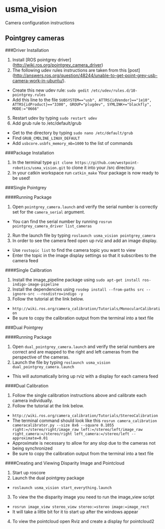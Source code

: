# usma_vision
Camera configuration instructions

## Pointgrey cameras

###Driver Installation
1. Install [ROS pointgrey driver] (http://wiki.ros.org/pointgrey_camera_driver)
2. The following udev rules instructions are taken from this [post] (http://answers.ros.org/question/48244/unable-to-get-point-grey-usb-camera-work-in-ubuntu/).
 - Create this new udev rule: `sudo gedit /etc/udev/rules.d/10-pointgrey.rules`
 - Add this line to the file `SUBSYSTEM=="usb", ATTRS{idVendor}=="1e10", ATTRS{idProduct}=="3300", GROUP="plugdev", SYMLINK+="blackfly", MODE:="0666"`
5. Restart udev by typing `sudo restart udev`
6. Add grub rule to /etc/default/grub
 - Get to the directory by typing `sudo nano /etc/default/grub`
 - Find `GRUB_CMDLINE_LINUX_DEFAULT`
 - Add `usbcore.usbfs_memory_mb=1000` to the list of commands

###Package Installation
1. In the terminal type `git clone https://github.com/westpoint-robotics/usma_vision.git` to clone it into your /src directory.
2. In your catkin workspace run `catkin_make`
Your package is now ready to be used!

###Single Pointgrey

####Running Package
1. Open `pointgrey_camera.launch` and verify the serial number is correctly set for the `camera_serial` argument.
 - You can find the serial number by running `rosrun pointgrey_camera_driver list_cameras`
2. Run the launch file by typing `roslaunch usma_vision pointgrey_camera`
3. In order to see the camera feed open up rviz and add an image display.
 - Use `rostopic list` to find the camera topic you want to view
 - Enter the topic in the image display settings so that it subscribes to the camera feed

####Single Calibration
1. Install the image_pipeline package using `sudo apt-get install ros-indigo-image-pipeline`
2. Install the dependencies using `rosdep install --from-paths src --ignore-src --rosdistro=indigo -y`
3. Follow the tutorial at the link below.
 - `http://wiki.ros.org/camera_calibration/Tutorials/MonocularCalibration`
 - Be sure to copy the calibration output from the terminal into a text file

###Dual Pointgrey

####Running Package
1. Open `dual_pointgrey_camera.launch` and verify the serial numbers are correct and are mapped to the right and left cameras from the perspective of the cameras.
2. Launch the file by typing `roslaunch usma_vision dual_pointgrey_camera.launch` 
 - This will automatically bring up rviz with a display for each camera feed

####Dual Calibration
1. Follow the single calibration instructions above and calibrate each camera individually.
2. Follow the tutorial at the link below.
 - `http://wiki.ros.org/camera_calibration/Tutorials/StereoCalibration`
 - The terminal command should look like this `rosrun camera_calibration cameracalibrator.py --size 8x6 --square 0.1055 right:=/stereo/right/image_raw left:=/stereo/left/image_raw right_camera:=/stereo/right left_camera:=/stereo/left --approximate=0.01`
 - Approximate is necessary to allow for any slop due to the cameras not being synchronized
 - Be sure to copy the calibration output from the terminal into a text file

####Creating and Viewing Disparity Image and Pointcloud
1. Start up roscore
2. Launch the dual pointgrey package
 - `roslaunch usma_vision start_everything.launch`
3. To view the the disparity image you need to run the image_view script
 - `rosrun image_view stereo_view stereo:=stereo image:=image_rect`
 - It will take a little bit for it to start up after the windows appear
4. To view the pointcloud open Rviz and create a display for pointcloud2
